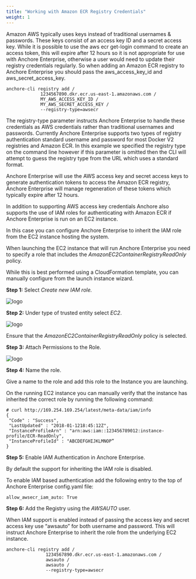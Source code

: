 ```yaml
---
title: "Working with Amazon ECR Registry Credentials"
weight: 1
---
```


Amazon AWS typically uses keys instead of traditional usernames & passwords. These keys consist of an access key ID and a secret access key. While it is possible to use the aws ecr get-login command to create an access token, this will expire after 12 hours so it is not appropriate for use with Anchore Enterprise, otherwise a user would need to update their registry credentials regularly. So when adding an Amazon ECR registry to Anchore Enterprise you should pass the aws_access_key_id and aws_secret_access_key.

```
anchore-cli registry add /
             1234567890.dkr.ecr.us-east-1.amazonaws.com /
             MY_AWS_ACCESS_KEY_ID /
             MY_AWS_SECRET_ACCESS_KEY /
             --registry-type=awsecr
```

The registry-type parameter instructs Anchore Enterprise to handle these credentials as AWS credentials rather than traditional usernames and passwords. Currently Anchore Enterprise supports two types of registry authentication standard username and password for most Docker V2 registries and Amazon ECR. In this example we specified the registry type on the command line however if this parameter is omitted then the CLI will attempt to guess the registry type from the URL which uses a standard format.

Anchore Enterprise will use the AWS access key and secret access keys to generate authentication tokens to access the Amazon ECR registry, Anchore Enterprise will manage regeneration of these tokens which typically expire after 12 hours.

In addition to supporting AWS access key credentials Anchore also supports the use of IAM roles for authenticating with Amazon ECR if Anchore Enterprise is run on an EC2 instance.

In this case you can configure Anchore Enterprise to inherit the IAM role from the EC2 instance hosting the system.

When launching the EC2 instance that will run Anchore Enterprise you need to specify a role that includes the *AmazonEC2ContainerRegistryReadOnly* policy.

While this is best performed using a CloudFormation template, you can manually configure from the launch instance wizard.

**Step 1:** Select *Create new IAM role.*

![logo](https://anchore.com/wp-content/uploads/2018/01/pasted-image-0.png)

**Step 2:**  Under type of trusted entity select *EC2*.

![logo](https://anchore.com/wp-content/uploads/2018/01/pasted-image-0-5.png)

Ensure that the *AmazonEC2ContainerRegistryReadOnly* policy is selected.

**Step 3:**  Attach Permissions to the Role.

![logo](https://anchore.com/wp-content/uploads/2018/01/pasted-image-0-2.png)

**Step 4:** Name the role.

Give a name to the role and add this role to the Instance you are launching.

On the running EC2 instance you can manually verify that the instance has inherited the correct role by running the following command:

```
# curl http://169.254.169.254/latest/meta-data/iam/info
{
 "Code" : "Success",
 "LastUpdated" : "2018-01-1218:45:12Z",
 "InstanceProfileArn" : "arn:aws:iam::123456789012:instance-profile/ECR-ReadOnly",
 "InstanceProfileId" : "ABCDEFGHIJKLMNOP”
}
```

**Step 5:** Enable IAM Authentication in Anchore Enterprise.

By default the support for inheriting the IAM role is disabled.

To enable IAM based authentication add the following entry to the top of Anchore Enterprise config.yaml file:

`allow_awsecr_iam_auto: True`

**Step 6:** Add the Registry using the *AWSAUTO* user.

When IAM support is enabled instead of passing the access key and secret access key use “awsauto” for both username and password. This will instruct Anchore Enterprise to inherit the role from the underlying EC2 instance.

```
anchore-cli registry add /
               1234567890.dkr.ecr.us-east-1.amazonaws.com /
               awsauto /
               awsauto /
               --registry-type=awsecr
```

